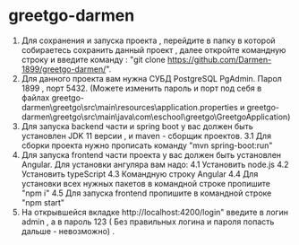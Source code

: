 # greetgo-darmen

1) Для сохранения и запуска проекта , перейдите в папку в которой собираетесь сохранить данный проект , далее откройте командную строку и введите команду : "git clone https://github.com/Darmen-1899/greetgo-darmen/".
2) Для данного проекта вам нужна СУБД PostgreSQL PgAdmin. Парол 1899 , порт 5432. (Можете изменить пароль и порт под себя в файлах greetgo-darmen\greetgo\src\main\resources\application.properties и greetgo-darmen\greetgo\src\main\java\com\eschool\greetgo\GreetgoApplication)
3) Для запуска backend части и spring boot у вас должен быть установлен JDK 11 версии , и maven - сборщик проектов.
  3.1 Для сборки проекта нужно прописать команду "mvn spring-boot:run"
4) Для запуска frontend части проекта у вас должен быть установлен Angular. Для установки ангуляра вам надо:
  4.1 Установить node.js
  4.2 Установить typeScript
  4.3 Командную строку Angular
  4.4 Для установки всех нужных пакетов в командной строке пропишите "npm i"
  4.5 Для запуска frontend пропишите в командной строке "npm start"
5) На открывшейся вкладке http://localhost:4200/login" введите в логин admin , а в пароль 123 ( Без правильных логина и пароля попасть дальше - невозможно) .

